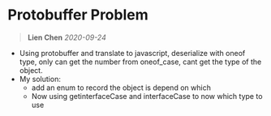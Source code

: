 # Protobuffer Problem
> **Lien Chen** *2020-09-24*

* Using protobuffer and translate to javascript, deserialize with oneof type, only can get the number from oneof_case, cant get the type of the object.
* My solution:
    * add an enum to record the object is depend on which 
    * Now using getinterfaceCase and interfaceCase to now which type to use